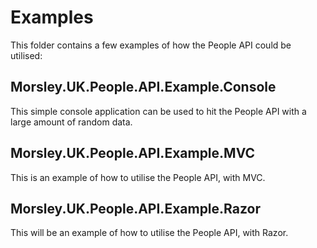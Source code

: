 # Examples

This folder contains a few examples of how the People API could be utilised:

## Morsley.UK.People.API.Example.Console

This simple console application can be used to hit the People API with a large amount of random data.

## Morsley.UK.People.API.Example.MVC

This is an example of how to utilise the People API, with MVC.


## Morsley.UK.People.API.Example.Razor

This will be an example of how to utilise the People API, with Razor.